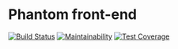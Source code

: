 # Phantom front-end
[![Build Status](https://travis-ci.com/atlp-rwanda/eagles-phantom-frontend.svg?branch=ch-setup-Continuous-Integration-%23F82ebvCI)](https://travis-ci.com/atlp-rwanda/eagles-phantom-frontend)
[![Maintainability](https://api.codeclimate.com/v1/badges/01d0de2122241e34a3a2/maintainability)](https://codeclimate.com/github/atlp-rwanda/eagles-phantom-frontend/maintainability)
[![Test Coverage](https://api.codeclimate.com/v1/badges/01d0de2122241e34a3a2/test_coverage)](https://codeclimate.com/github/atlp-rwanda/eagles-phantom-frontend/test_coverage)





